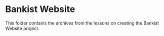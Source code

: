 # Bankist Website

This folder contains the archives from the lessons on creating the Bankist Website project.
